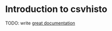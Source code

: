 # Introduction to csvhisto

TODO: write [great documentation](http://jacobian.org/writing/what-to-write/)
